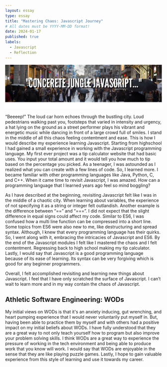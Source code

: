```yaml
---
layout: essay
type: essay
title: "Mastering Chaos: Javascript Journey"
# All dates must be YYYY-MM-DD format!
date: 2024-01-17
published: true
labels:
  - Javascript
  - Reflection
---
```

<img class="rounded float-start pe-4" src="../img/concreteJungle.png">


“Beeeep!” The loud car horn echoes through the bustling city. Loud pedestrians walking past you, footsteps that varied in intensity and urgency, a hat lying on the ground as a street performer plays his vibrant and energetic music while dancing in front of a large crowd full of smiles. I stand in the middle of all this chaos feeling contentment and ease. This is how I would describe my experience learning Javascript. Starting from highschool I had gained a small experience in working with the Javascript programming language. My first ever project was a tip calculator website that had basic uses. You input your total amount and it would tell you how much to tip based on the percentage you picked. As a teenager, I was astounded as I realized what you can create with a few lines of code. So, I learned more. I became familiar with other programming languages like Java, Python, C, and C++. When it came time to revisit Javascript, I was amazed. How can a programming language that I learned years ago feel so mind boggling?

As I have described at the beginning, revisiting Javascript felt like I was in the middle of a chaotic city. When learning about variables, the experience of not specifying it as a string or integer felt outlandish. Another example is the difference between “==” and “===”. I did not expect that the slight difference in equal signs could affect my code. Similar to ES6, I was confused how a multi line function can be compressed into a short line. Some topics from ES6 were also new to me, like destructuring and spread syntax. Although, I knew that every programming language has their quirks. So, I went along with it, embracing the intricacies of Javascript and ES6. By the end of the Javascript modules I felt like I mastered the chaos and I felt contentment. Regressing back to high school making my tip calculator. Lastly, I would say that Javascript is a good programming language because of its ease of learning. Its syntax can be very forgiving which is good for any beginner programmers.

Overall, I felt accomplished revisiting and learning new things about Javascript. I feel that I have only scratched the surface of Javascript. I can’t wait to learn more and in my way contain the chaos of Javascript.



## Athletic Software Engineering: WODs

My initial views on WODs is that it's an anxiety inducing, gut wrenching, and heart pumping experience that I would never voluntarily put myself in. But, having been able to practice them by myself and with others had a positive impact on my initial beliefs about WODs. I have fully understood that they are a great way to not only teach yourself how to program but also improve your problem solving skills. I think WODs are a great way to experience the pressure of working in the tech environment and being able to produce work that you know will work. I would say that WODs are enjoyable in the sense that they are like playing puzzle games. Lastly, I hope to gain valuable experience from this style of learning and use it towards my career.
